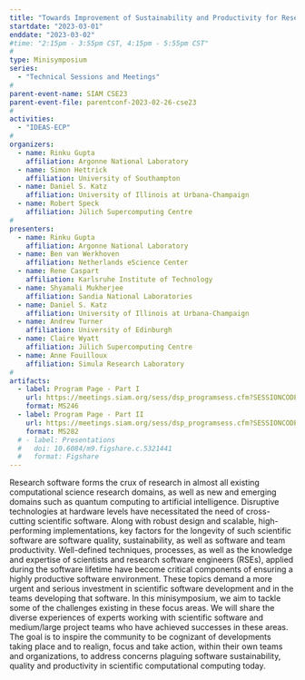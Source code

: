 ```yaml
---
title: "Towards Improvement of Sustainability and Productivity for Research Software"
startdate: "2023-03-01"
enddate: "2023-03-02"
#time: "2:15pm - 3:55pm CST, 4:15pm - 5:55pm CST"
#
type: Minisymposium 
series: 
  - "Technical Sessions and Meetings"
#
parent-event-name: SIAM CSE23
parent-event-file: parentconf-2023-02-26-cse23
#
activities:
  - "IDEAS-ECP"
#
organizers:
  - name: Rinku Gupta
    affiliation: Argonne National Laboratory
  - name: Simon Hettrick
    affiliation: University of Southampton
  - name: Daniel S. Katz
    affiliation: University of Illinois at Urbana-Champaign
  - name: Robert Speck
    affiliation: Jülich Supercomputing Centre
#
presenters:
  - name: Rinku Gupta
    affiliation: Argonne National Laboratory
  - name: Ben van Werkhoven
    affiliation: Netherlands eScience Center
  - name: Rene Caspart
    affiliation: Karlsruhe Institute of Technology
  - name: Shyamali Mukherjee
    affiliation: Sandia National Laboratories
  - name: Daniel S. Katz
    affiliation: University of Illinois at Urbana-Champaign
  - name: Andrew Turner
    affiliation: University of Edinburgh
  - name: Claire Wyatt
    affiliation: Jülich Supercomputing Centre
  - name: Anne Fouilloux
    affiliation: Simula Research Laboratory
#
artifacts:
  - label: Program Page - Part I
    url: https://meetings.siam.org/sess/dsp_programsess.cfm?SESSIONCODE=75705
    format: MS246
  - label: Program Page - Part II
    url: https://meetings.siam.org/sess/dsp_programsess.cfm?SESSIONCODE=75706
    format: MS282
  # - label: Presentations
  #   doi: 10.6084/m9.figshare.c.5321441
  #   format: Figshare
---
```


Research software forms the crux of research in almost all existing computational science research domains, as well as new and emerging domains such as quantum computing to artificial intelligence. Disruptive technologies at hardware levels have necessitated the need of cross-cutting scientific software. Along with robust design and scalable, high-performing implementations, key factors for the longevity of such scientific software are software quality, sustainability, as well as software and team productivity. Well-defined techniques, processes, as well as the knowledge and expertise of scientists and research software engineers (RSEs), applied during the software lifetime have become critical components of ensuring a highly productive software environment. These topics demand a more urgent and serious investment in scientific software development and in the teams developing that software. In this minisymposium, we aim to tackle some of the challenges existing in these focus areas. We will share the diverse experiences of experts working with scientific software and medium/large project teams who have achieved successes in these areas. The goal is to inspire the community to be cognizant of developments taking place and to realign, focus and take action, within their own teams and organizations, to address concerns plaguing software sustainability, quality and productivity in scientific computational computing today.

